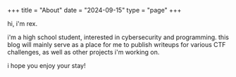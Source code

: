 +++
title = "About"
date = "2024-09-15"
type = "page"
+++

hi, i'm rex.

i'm a high school student, interested in cybersecurity and programming. this blog will mainly serve as a place for me to publish writeups for various CTF challenges, as well as other projects i'm working on. 

i hope you enjoy your stay!